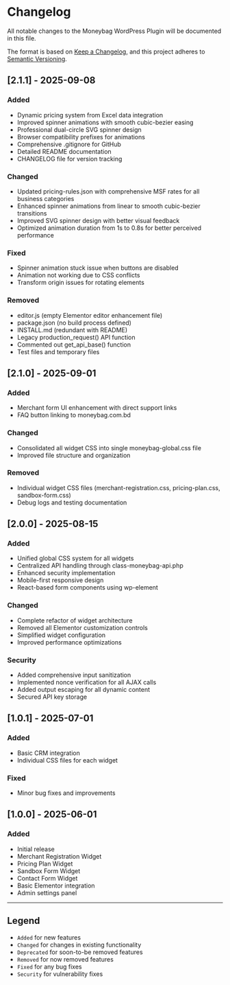 # Changelog

All notable changes to the Moneybag WordPress Plugin will be documented in this file.

The format is based on [Keep a Changelog](https://keepachangelog.com/en/1.0.0/),
and this project adheres to [Semantic Versioning](https://semver.org/spec/v2.0.0.html).

## [2.1.1] - 2025-09-08

### Added
- Dynamic pricing system from Excel data integration
- Improved spinner animations with smooth cubic-bezier easing
- Professional dual-circle SVG spinner design
- Browser compatibility prefixes for animations
- Comprehensive .gitignore for GitHub
- Detailed README documentation
- CHANGELOG file for version tracking

### Changed
- Updated pricing-rules.json with comprehensive MSF rates for all business categories
- Enhanced spinner animations from linear to smooth cubic-bezier transitions
- Improved SVG spinner design with better visual feedback
- Optimized animation duration from 1s to 0.8s for better perceived performance

### Fixed
- Spinner animation stuck issue when buttons are disabled
- Animation not working due to CSS conflicts
- Transform origin issues for rotating elements

### Removed
- editor.js (empty Elementor editor enhancement file)
- package.json (no build process defined)
- INSTALL.md (redundant with README)
- Legacy production_request() API function
- Commented out get_api_base() function
- Test files and temporary files

## [2.1.0] - 2025-09-01

### Added
- Merchant form UI enhancement with direct support links
- FAQ button linking to moneybag.com.bd

### Changed
- Consolidated all widget CSS into single moneybag-global.css file
- Improved file structure and organization

### Removed
- Individual widget CSS files (merchant-registration.css, pricing-plan.css, sandbox-form.css)
- Debug logs and testing documentation

## [2.0.0] - 2025-08-15

### Added
- Unified global CSS system for all widgets
- Centralized API handling through class-moneybag-api.php
- Enhanced security implementation
- Mobile-first responsive design
- React-based form components using wp-element

### Changed
- Complete refactor of widget architecture
- Removed all Elementor customization controls
- Simplified widget configuration
- Improved performance optimizations

### Security
- Added comprehensive input sanitization
- Implemented nonce verification for all AJAX calls
- Added output escaping for all dynamic content
- Secured API key storage

## [1.0.1] - 2025-07-01

### Added
- Basic CRM integration
- Individual CSS files for each widget

### Fixed
- Minor bug fixes and improvements

## [1.0.0] - 2025-06-01

### Added
- Initial release
- Merchant Registration Widget
- Pricing Plan Widget
- Sandbox Form Widget
- Contact Form Widget
- Basic Elementor integration
- Admin settings panel

---

## Legend

- `Added` for new features
- `Changed` for changes in existing functionality
- `Deprecated` for soon-to-be removed features
- `Removed` for now removed features
- `Fixed` for any bug fixes
- `Security` for vulnerability fixes